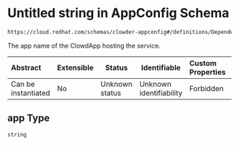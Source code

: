 # Untitled string in AppConfig Schema

```txt
https://cloud.redhat.com/schemas/clowder-appconfig#/definitions/DependencyEndpoint/properties/app
```

The app name of the ClowdApp hosting the service.


| Abstract            | Extensible | Status         | Identifiable            | Custom Properties | Additional Properties | Access Restrictions | Defined In                                                    |
| :------------------ | ---------- | -------------- | ----------------------- | :---------------- | --------------------- | ------------------- | ------------------------------------------------------------- |
| Can be instantiated | No         | Unknown status | Unknown identifiability | Forbidden         | Allowed               | none                | [schema.json\*](../../out/schema.json "open original schema") |

## app Type

`string`
